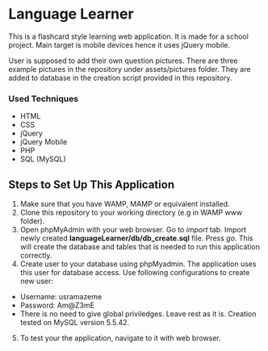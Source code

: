 # Language Learner

This is a flashcard style learning web application. It is made for a school project. Main target is mobile devices hence it uses jQuery mobile.

User is supposed to add their own question pictures. There are three example pictures in the repository under assets/pictures folder. They are added to database in the creation script provided in this repository.

### Used Techniques
* HTML
* CSS
* jQuery
* jQuery Mobile
* PHP
* SQL (MySQL)

## Steps to Set Up This Application

1. Make sure that you have WAMP, MAMP or equivalent installed.
2. Clone this repository to your working directory (e.g in WAMP www folder).
3. Open phpMyAdmin with your web browser. Go to _import_ tab. Import newly created __languageLearner/db/db_create.sql__ file. Press _go_. This will create the database and tables that is needed to run this application correctly.
4. Create user to your database using phpMyadmin. The application uses this user for database access. Use following configurations to create new user:
  * Username: usramazeme
  * Password: Am@Z3mE
  * There is no need to give global priviledges. Leave rest as it is. Creation tested on MySQL version 5.5.42.
5. To test your the application, navigate to it with web browser.
